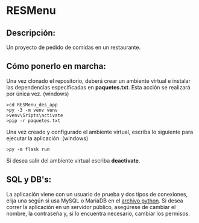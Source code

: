 # RESMenu
## Descripción:
Un proyecto de pedido de comidas en un restaurante.
## Cómo ponerlo en marcha:
Una vez clonado el repositorio, deberá crear un ambiente
virtual e instalar las dependencias 
especificadas en **paquetes.txt**. 
Esta acción se realizará por única vez.
(windows)
``` 
>cd RESMenu_des_app
>py -3 -m venv venv
>venv\Sripts\activate
>pip -r paquetes.txt
```
Una vez creado y configurado el ambiente virtual,
escriba lo siguiente para ejecutar la aplicación:
(windows)
```
>py -m flask run
```
Si desea salir del ambiente virtual escriba **deactivate**.

## SQL y DB's:
La aplicación viene con un usuario de prueba y dos tipos de conexiones,
elija una según si usa MySQL o MariaDB en el 
[archivo python](app.py). Si desea correr la aplicación en
un servidor público, asegúrese de cambiar el nombre, 
la contraseña 
y, si lo encuentra necesario, cambiar los permisos.
